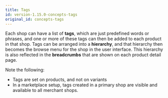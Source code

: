 ```yaml
---
title: Tags
id: version-1.15.0-concepts-tags
original_id: concepts-tags
---
```


Each shop can have a list of **tags**, which are just predefined words or phrases, and one or more of these tags can then be added to each product in that shop. Tags can be arranged into a **hierarchy**, and that hierarchy then becomes the browse menu for the shop in the user interface. This hierarchy is also reflected in the **breadcrumbs** that are shown on each product detail page.

Note the following:

- Tags are set on products, and not on variants
- In a marketplace setup, tags created in a primary shop are visible and available to all merchant shops.
